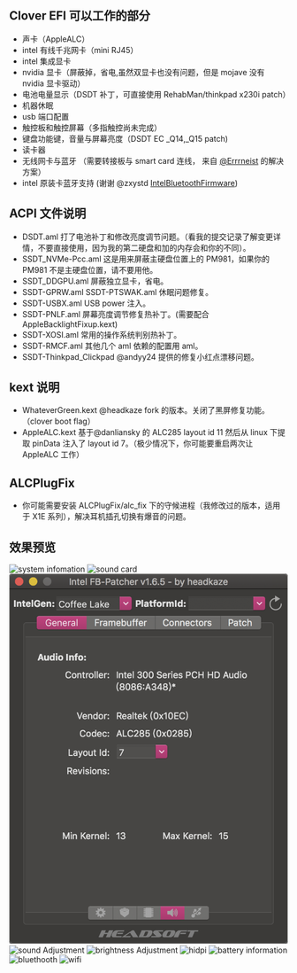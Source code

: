 ## Clover EFI 可以工作的部分

- 声卡（AppleALC）
- intel 有线千兆网卡（mini RJ45）
- intel 集成显卡
- nvidia 显卡（屏蔽掉，省电,虽然双显卡也没有问题，但是 mojave 没有 nvidia 显卡驱动）
- 电池电量显示（DSDT 补丁，可直接使用 RehabMan/thinkpad x230i patch）
- 机器休眠
- usb 端口配置
- 触控板和触控屏幕（多指触控尚未完成）
- 键盘功能键，音量与屏幕亮度（DSDT EC \_Q14,\_Q15 patch)
- 读卡器
- 无线网卡与蓝牙 （需要转接板与 smart card 连线， 来自 [@Errrneist](https://github.com/Errrneist/Hackintosh-Thinkpad-X1-Extreme) 的解决方案）
- intel 原装卡蓝牙支持 (谢谢 @zxystd [IntelBluetoothFirmware](https://github.com/zxystd/IntelBluetoothFirmware))

## ACPI 文件说明

- DSDT.aml 打了电池补丁和修改亮度调节问题。（看我的提交记录了解变更详情，不要直接使用，因为我的第二硬盘和加的内存会和你的不同）。
- SSDT_NVMe-Pcc.aml 这是用来屏蔽主硬盘位置上的 PM981，如果你的 PM981 不是主硬盘位置，请不要用他。
- SSDT_DDGPU.aml 屏蔽独立显卡，省电。
- SSDT-GPRW.aml SSDT-PTSWAK.aml 休眠问题修复。
- SSDT-USBX.aml USB power 注入。
- SSDT-PNLF.aml 屏幕亮度调节修复热补丁。(需要配合 AppleBacklightFixup.kext)
- SSDT-XOSI.aml 常用的操作系统判别热补丁。
- SSDT-RMCF.aml 其他几个 aml 依赖的配置用 aml。
- SSDT-Thinkpad_Clickpad @andyy24 提供的修复小红点漂移问题。

## kext 说明

- WhateverGreen.kext @headkaze fork 的版本。关闭了黑屏修复功能。（clover boot flag）
- AppleALC.kext 基于@danliansky 的 ALC285 layout id 11 然后从 linux 下提取 pinData 注入了 layout id 7。（极少情况下，你可能要重启两次让 AppleALC 工作）

## ALCPlugFix

- 你可能需要安装 ALCPlugFix/alc_fix 下的守候进程（我修改过的版本，适用于 X1E 系列），解决耳机插孔切换有爆音的问题。


## 效果预览

![system infomation](https://github.com/zysuper/Thinkpad-X1-extreme-EFI/raw/master/screenshot/WX20181112-135012%402x.png)
![sound card](https://github.com/zysuper/Thinkpad-X1-extreme-EFI/raw/master/screenshot/WX20181112-135132%402x.png)
![sound card information](https://github.com/zysuper/Thinkpad-X1-extreme-EFI/raw/master/screenshot/WX20181120-160913%402x.png)
![sound Adjustment](https://raw.githubusercontent.com/zysuper/Thinkpad-X1-extreme-EFI/master/screenshot/WX20181112-135224%402x.png)
![brightness Adjustment](https://github.com/zysuper/Thinkpad-X1-extreme-EFI/raw/master/screenshot/WX20181112-135216%402x.png)
![hidpi](https://github.com/zysuper/Thinkpad-X1-extreme-EFI/raw/master/screenshot/WX20181112-135157%402x.png)
![battery information](https://github.com/zysuper/Thinkpad-X1-extreme-EFI/raw/master/screenshot/WX20181112-135103%402x.png)
![bluethooth](https://github.com/zysuper/Thinkpad-X1-extreme-EFI/raw/master/screenshot/bluethooth.png)
![wifi](https://github.com/zysuper/Thinkpad-X1-extreme-EFI/raw/master/screenshot/wifi.png)